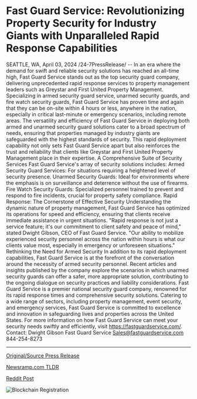 # Fast Guard Service: Revolutionizing Property Security for Industry Giants with Unparalleled Rapid Response Capabilities

SEATTLE, WA, April 03, 2024 /24-7PressRelease/ -- In an era where the demand for swift and reliable security solutions has reached an all-time high, Fast Guard Service stands out as the top security guard company, delivering unprecedented rapid response services to property management leaders such as Greystar and First United Property Management. Specializing in armed security guard service, unarmed security guards, and fire watch security guards, Fast Guard Service has proven time and again that they can be on-site within 4 hours or less, anywhere in the nation, especially in critical last-minute or emergency scenarios, including remote areas.  The versatility and efficiency of Fast Guard Service in deploying both armed and unarmed security guard solutions cater to a broad spectrum of needs, ensuring that properties managed by industry giants are safeguarded with the highest standards of security. This rapid deployment capability not only sets Fast Guard Service apart but also reinforces the trust and reliability that clients like Greystar and First United Property Management place in their expertise.  A Comprehensive Suite of Security Services  Fast Guard Service's array of security solutions includes:  Armed Security Guard Services: For situations requiring a heightened level of security presence. Unarmed Security Guards: Ideal for environments where the emphasis is on surveillance and deterrence without the use of firearms. Fire Watch Security Guards: Specialized personnel trained to prevent and respond to fire incidents, crucial for property safety compliance. Rapid Response: The Cornerstone of Effective Security  Understanding the dynamic nature of property management, Fast Guard Service has optimized its operations for speed and efficiency, ensuring that clients receive immediate assistance in urgent situations. "Rapid response is not just a service feature; it's our commitment to client safety and peace of mind," stated Dwight Gibson, CEO of Fast Guard Service. "Our ability to mobilize experienced security personnel across the nation within hours is what our clients value most, especially in emergency or unforeseen situations."  Rethinking the Need for Armed Security  In addition to its rapid deployment capabilities, Fast Guard Service is at the forefront of the conversation around the necessity of armed security personnel. Recent articles and insights published by the company explore the scenarios in which unarmed security guards can offer a safer, more appropriate solution, contributing to the ongoing dialogue on security practices and liability considerations.  Fast Guard Service is a premier national security guard company, renowned for its rapid response times and comprehensive security solutions. Catering to a wide range of sectors, including property management, event security, and emergency services, Fast Guard Service is committed to excellence and innovation in safeguarding lives and properties across the United States.  For more information on how Fast Guard Service can meet your security needs swiftly and efficiently, visit https://fastguardservice.com/.  Contact:  Dwight Gibson Fast Guard Service  Sales@fastguardservice.com 844-254-8273 

---

[Original/Source Press Release](https://www.24-7pressrelease.com/press-release/509776/fast-guard-service-revolutionizing-property-security-for-industry-giants-with-unparalleled-rapid-response-capabilities)
                    

[Newsramp.com TLDR](None) 



[Reddit Post](https://www.reddit.com/r/newsramp/comments/1bume3f/fast_guard_service_provides_rapid_response/) 



![Blockchain Registration](https://cdn.newsramp.app/24-7PressRelease/qrcode/244/3/takegdMJ.webp)